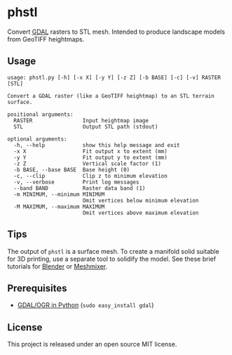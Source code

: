# phstl

Convert [GDAL](http://www.gdal.org/) rasters to STL mesh. Intended to produce landscape models from GeoTIFF heightmaps.

## Usage

    usage: phstl.py [-h] [-x X] [-y Y] [-z Z] [-b BASE] [-c] [-v] RASTER [STL]
    
    Convert a GDAL raster (like a GeoTIFF heightmap) to an STL terrain surface.
    
    positional arguments:
      RASTER                Input heightmap image
      STL                   Output STL path (stdout)
    
    optional arguments:
      -h, --help            show this help message and exit
      -x X                  Fit output x to extent (mm)
      -y Y                  Fit output y to extent (mm)
      -z Z                  Vertical scale factor (1)
      -b BASE, --base BASE  Base height (0)
      -c, --clip            Clip z to minimum elevation
      -v, --verbose         Print log messages
      --band BAND           Raster data band (1)
      -m MINIMUM, --minimum MINIMUM
                            Omit vertices below minimum elevation
      -M MAXIMUM, --maximum MAXIMUM
                            Omit vertices above maximum elevation
      
## Tips

The output of `phstl` is a surface mesh. To create a manifold solid suitable for 3D printing, use a separate tool to solidify the model. See these brief tutorials for [Blender](demo/blender.md) or [Meshmixer](demo/meshmixer.md).

## Prerequisites

- [GDAL/OGR in Python](http://trac.osgeo.org/gdal/wiki/GdalOgrInPython) (`sudo easy_install gdal`)

## License

This project is released under an open source MIT license.
